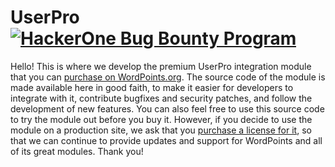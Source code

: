 # UserPro [![HackerOne Bug Bounty Program](https://img.shields.io/badge/security-HackerOne-blue.svg)](https://hackerone.com/wordpoints)

Hello! This is where we develop the premium UserPro integration module that you 
can [purchase on WordPoints.org](https://wordpoints.org/modules/userpro/). 
The source code of the module is made available here in good faith, to make it easier 
for developers to integrate with it, contribute bugfixes and security patches, and 
follow the development of new features. You can also feel free to use this source 
code to try the module out before you buy it. However, if you decide to use the 
module on a production site, we ask that you [purchase a license for it](https://wordpoints.org/modules/userpro/), 
so that we can continue to provide updates and support for WordPoints and all of its 
great modules. Thank you!
